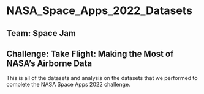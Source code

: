 # NASA_Space_Apps_2022_Datasets
## Team: Space Jam
## Challenge: Take Flight: Making the Most of NASA’s Airborne Data
This is all of the datasets and analysis on the datasets that we performed to complete the NASA Space Apps 2022 challenge.
